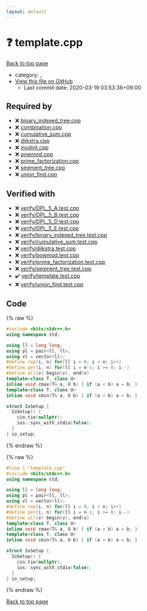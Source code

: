 ```yaml
---
layout: default
---
```


<!-- mathjax config similar to math.stackexchange -->
<script type="text/javascript" async
  src="https://cdnjs.cloudflare.com/ajax/libs/mathjax/2.7.5/MathJax.js?config=TeX-MML-AM_CHTML">
</script>
<script type="text/x-mathjax-config">
  MathJax.Hub.Config({
    TeX: { equationNumbers: { autoNumber: "AMS" }},
    tex2jax: {
      inlineMath: [ ['$','$'] ],
      processEscapes: true
    },
    "HTML-CSS": { matchFontHeight: false },
    displayAlign: "left",
    displayIndent: "2em"
  });
</script>

<script type="text/javascript" src="https://cdnjs.cloudflare.com/ajax/libs/jquery/3.4.1/jquery.min.js"></script>
<script src="https://cdn.jsdelivr.net/npm/jquery-balloon-js@1.1.2/jquery.balloon.min.js" integrity="sha256-ZEYs9VrgAeNuPvs15E39OsyOJaIkXEEt10fzxJ20+2I=" crossorigin="anonymous"></script>
<script type="text/javascript" src="../assets/js/copy-button.js"></script>
<link rel="stylesheet" href="../assets/css/copy-button.css" />


# :question: template.cpp

<a href="../index.html">Back to top page</a>

* category: <a href="../index.html#5058f1af8388633f609cadb75a75dc9d">.</a>
* <a href="{{ site.github.repository_url }}/blob/master/template.cpp">View this file on GitHub</a>
    - Last commit date: 2020-03-19 03:53:36+09:00




## Required by

* :x: <a href="binary_indexed_tree.cpp.html">binary_indexed_tree.cpp</a>
* :x: <a href="combination.cpp.html">combination.cpp</a>
* :x: <a href="cumulative_sum.cpp.html">cumulative_sum.cpp</a>
* :x: <a href="dijkstra.cpp.html">dijkstra.cpp</a>
* :x: <a href="modint.cpp.html">modint.cpp</a>
* :x: <a href="powmod.cpp.html">powmod.cpp</a>
* :x: <a href="prime_factorization.cpp.html">prime_factorization.cpp</a>
* :x: <a href="segment_tree.cpp.html">segment_tree.cpp</a>
* :x: <a href="union_find.cpp.html">union_find.cpp</a>


## Verified with

* :x: <a href="../verify/verify/DPL_5_A.test.cpp.html">verify/DPL_5_A.test.cpp</a>
* :x: <a href="../verify/verify/DPL_5_B.test.cpp.html">verify/DPL_5_B.test.cpp</a>
* :x: <a href="../verify/verify/DPL_5_D.test.cpp.html">verify/DPL_5_D.test.cpp</a>
* :x: <a href="../verify/verify/DPL_5_E.test.cpp.html">verify/DPL_5_E.test.cpp</a>
* :x: <a href="../verify/verify/binary_indexed_tree.test.cpp.html">verify/binary_indexed_tree.test.cpp</a>
* :x: <a href="../verify/verify/cumulative_sum.test.cpp.html">verify/cumulative_sum.test.cpp</a>
* :x: <a href="../verify/verify/dijkstra.test.cpp.html">verify/dijkstra.test.cpp</a>
* :x: <a href="../verify/verify/powmod.test.cpp.html">verify/powmod.test.cpp</a>
* :x: <a href="../verify/verify/prime_factorization.test.cpp.html">verify/prime_factorization.test.cpp</a>
* :x: <a href="../verify/verify/segment_tree.test.cpp.html">verify/segment_tree.test.cpp</a>
* :heavy_check_mark: <a href="../verify/verify/template.test.cpp.html">verify/template.test.cpp</a>
* :x: <a href="../verify/verify/union_find.test.cpp.html">verify/union_find.test.cpp</a>


## Code

<a id="unbundled"></a>
{% raw %}
```cpp
#include <bits/stdc++.h>
using namespace std;

using ll = long long;
using pl = pair<ll, ll>;
using vl = vector<ll>;
#define rep(i, n) for(ll i = 0; i < n; i++)
#define per(i, n) for(ll i = n-1; i >= 0; i--)
#define all(v) begin(v), end(v)
template<class T, class U>
inline void cmax(T& a, U b) { if (a < b) a = b; }
template<class T, class U>
inline void cmin(T& a, U b) { if (a > b) a = b; }

struct IoSetup {
  IoSetup() {
    cin.tie(nullptr);
    ios::sync_with_stdio(false);
  }
} io_setup;

```
{% endraw %}

<a id="bundled"></a>
{% raw %}
```cpp
#line 1 "template.cpp"
#include <bits/stdc++.h>
using namespace std;

using ll = long long;
using pl = pair<ll, ll>;
using vl = vector<ll>;
#define rep(i, n) for(ll i = 0; i < n; i++)
#define per(i, n) for(ll i = n-1; i >= 0; i--)
#define all(v) begin(v), end(v)
template<class T, class U>
inline void cmax(T& a, U b) { if (a < b) a = b; }
template<class T, class U>
inline void cmin(T& a, U b) { if (a > b) a = b; }

struct IoSetup {
  IoSetup() {
    cin.tie(nullptr);
    ios::sync_with_stdio(false);
  }
} io_setup;

```
{% endraw %}

<a href="../index.html">Back to top page</a>

